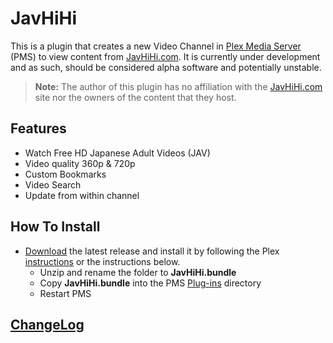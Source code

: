 JavHiHi
=======

This is a plugin that creates a new Video Channel in [Plex Media Server](https://plex.tv/) (PMS) to view content from [JavHiHi.com](http://javhihi.com/). It is currently under development and as such, should be considered alpha software and potentially unstable.

> **Note:** The author of this plugin has no affiliation with the [JavHiHi.com](http://javhihi.com/) site nor the owners of the content that they host.

## Features

- Watch Free HD Japanese Adult Videos (JAV)
- Video quality 360p & 720p
- Custom Bookmarks
- Video Search
- Update from within channel

## How To Install

- [Download](http://github.com/Nosinden/JavHiHi.bundle/releases) the latest release and install it by following the Plex [instructions](https://support.plex.tv/hc/en-us/articles/201187656-How-do-I-manually-install-a-channel-) or the instructions below.
  - Unzip and rename the folder to **JavHiHi.bundle**
  - Copy **JavHiHi.bundle** into the PMS [Plug-ins](https://support.plex.tv/hc/en-us/articles/201106098-How-do-I-find-the-Plug-Ins-folder-) directory
  - Restart PMS

## [ChangeLog](Changelog.md#changelog)
